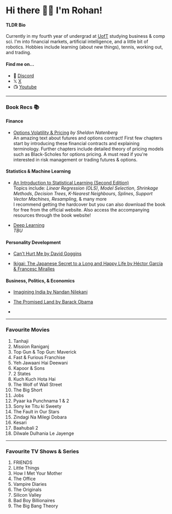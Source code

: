 <!-- [![Typing SVG](https://readme-typing-svg.demolab.com?font=Inter&weight=700&duration=2000&pause=5000&color=8A2FFF&vCenter=true&width=435&lines=Hi%2C+I'm+Rohan+%F0%9F%98%89;Welcome+to+my+Github+Page!)](https://git.io/typing-svg) -->

# Hi there 👋🏼 I'm Rohan!

#### TLDR Bio

Currently in my fourth year of undergrad at [UofT](https://instagram.com/uoft) studying business & comp sci. I'm into financial markets, artificial intelligence, and a little bit of robotics. Hobbies include learning (about new things), tennis, working out, and trading.


#### Find me on...
- 💬 [Discord](https://rohantinna.com/discord)
- 𝕏 [X](https://x.com/rohantinna)
- 📺 [Youtube](https://youtube.com/@rohan_tinna)


---

### Book Recs 📚

#### Finance
- [Options Volatility & Pricing](https://a.co/d/eYvVgtB) *by Sheldon Natenberg* <br/>
  An amazing text about futures and options contract! First few chapters start by introducing these financial contracts and explaining terminology. Further chapters include detailed theory of pricing models such as Black-Scholes for options pricing. A must read if you're interested in risk management or trading futures & options.

#### Statistics & Machine Learning
- [An Introduction to Statistical Learning (Second Edition)](https://www.statlearning.com) <br/>
  Topics include: _Linear Regression (OLS)_, _Model Selection_, _Shrinkage Methods_, _Decision Trees_, _K-Nearest Neighbours_, _Splines_, _Support Vector Machines_, _Resampling_, & many more <br/>
  I recommend getting the hardcover but you can also download the book for free from the official website. Also access the accompanying resources through the book website!
  
 - [Deep Learning](https://www.deeplearningbook.org) <br/>
_TBU_


#### Personality Development
- [Can't Hurt Me by David Goggins](https://www.audible.in/pd/Cant-Hurt-Me-Audiobook/B07KKP5V5Q?action_code=ASSGB149080119000H&share_location=pdp)

- [Ikigai: The Japanese Secret to a Long and Happy Life by Héctor García & Francesc Miralles](#)

#### Business, Politics, & Economics
- [Imagining India by Nandan Nilekani](#)

- [The Promised Land by Barack Obama](#)

- 


---

### Favourite Movies

1. Tanhaji
2. Mission Raniganj
3. Top Gun & Top Gun: Maverick
4. Fast & Furious Franchise
5. Yeh Jawaani Hai Deewani
6. Kapoor & Sons
7. 2 States
8. Kuch Kuch Hota Hai
9. The Wolf of Wall Street
10. The Big Short
11. Jobs
12. Pyaar ka Punchnama 1 & 2
13. Sony ke Titu ki Sweety
14. The Fault in Our Stars
15. Zindagi Na Milegi Dobara
16. Kesari
17. Baahubali 2
18. Dilwale Dulhania Le Jayenge


---

### Favourite TV Shows & Series
1. FRIENDS
2. Little Things
3. How I Met Your Mother
4. The Office
5. Vampire Diaries
6. The Originals
7. Silicon Valley
8. Bad Boy Billionaires
9. The Big Bang Theory


